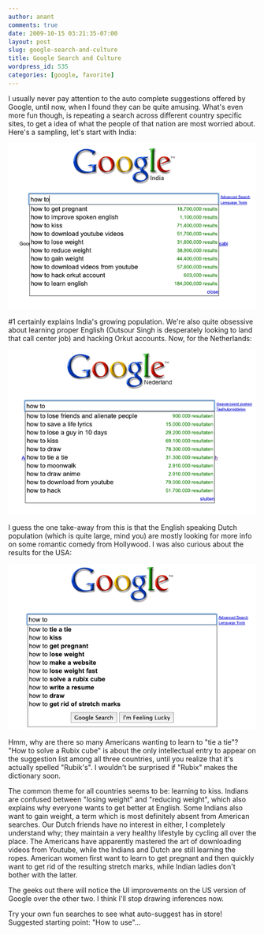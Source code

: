 ```yaml
---
author: anant
comments: true
date: 2009-10-15 03:21:35-07:00
layout: post
slug: google-search-and-culture
title: Google Search and Culture
wordpress_id: 535
categories: [google, favorite]
---
```


I usually never pay attention to the auto complete suggestions offered by Google, until now, when I found they can be quite amusing. What's even more fun though, is repeating a search across different country specific sites, to get a idea of what the people of that nation are most worried about. Here's a sampling, let's start with India:

[!["How To" in India](/images/2009/1_in.png)](/images/2009/1_in.png)

#1 certainly explains India's growing population. We're also quite obsessive about learning proper English (Outsour Singh is desperately looking to land that call center job) and hacking Orkut accounts. Now, for the Netherlands:

[!["How To" in the Netherlands](/images/2009/2_nl.png)](/images/2009/2_nl.png)

I guess the one take-away from this is that the English speaking Dutch population (which is quite large, mind you) are mostly looking for more info on some romantic comedy from Hollywood. I was also curious about the results for the USA:

[!["How To" in the US](/images/2009/3_us.png)](/images/2009/3_us.png)

Hmm, why are there so many Americans wanting to learn to "tie a tie"? "How to solve a Rubix cube" is about the only intellectual entry to appear on the suggestion list among all three countries, until you realize that it's actually spelled "Rubik's". I wouldn't be surprised if "Rubix" makes the dictionary soon.

The common theme for all countries seems to be: learning to kiss. Indians are confused between "losing weight" and "reducing weight", which also explains why everyone wants to get better at English. Some Indians also want to gain weight, a term which is most definitely absent from American searches. Our Dutch friends have no interest in either, I completely understand why; they maintain a very healthy lifestyle by cycling all over the place. The Americans have apparently mastered the art of downloading videos from Youtube, while the Indians and Dutch are still learning the ropes. American women first want to learn to get pregnant and then quickly want to get rid of the resulting stretch marks, while Indian ladies don't bother with the latter.

The geeks out there will notice the UI improvements on the US version of Google over the other two. I think I'll stop drawing inferences now.

Try your own fun searches to see what auto-suggest has in store! Suggested starting point: "How to use"...
